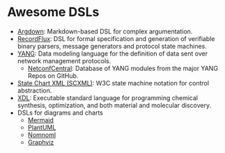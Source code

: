 # Awesome DSLs

- [Argdown](https://github.com/christianvoigt/argdown): Markdown-based DSL for complex argumentation.
- [RecordFlux](https://github.com/AdaCore/RecordFlux): DSL for formal specification and generation of verifiable binary parsers, message generators and protocol state machines.
- [YANG](https://en.wikipedia.org/wiki/YANG): Data modeling language for the definition of data sent over network management protocols.
  - [NetconfCentral](https://www.netconfcentral.org): Database of YANG modules from the major YANG Repos on GitHub.
- [State Chart XML (SCXML)](https://commons.apache.org/proper/commons-scxml/index.html): W3C state machine notation for control abstraction.
- [XDL](https://croningroup.gitlab.io/chemputer/xdl/standard/index.html): Executable standard language for programming chemical synthesis, optimization, and both material and molecular discovery.
- DSLs for diagrams and charts
  - [Mermaid](http://mermaid.js.org)
  - [PlantUML](https://plantuml.com)
  - [Nomnoml](https://nomnoml.com)
  - [Graphviz](https://www.graphviz.org)

